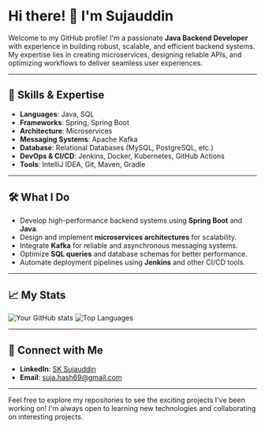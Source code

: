 # Hi there! 👋 I'm Sujauddin

Welcome to my GitHub profile! I'm a passionate **Java Backend Developer** with experience in building robust, scalable, and efficient backend systems. My expertise lies in creating microservices, designing reliable APIs, and optimizing workflows to deliver seamless user experiences.

---

## 🚀 Skills & Expertise

- **Languages**: Java, SQL
- **Frameworks**: Spring, Spring Boot
- **Architecture**: Microservices
- **Messaging Systems**: Apache Kafka
- **Database**: Relational Databases (MySQL, PostgreSQL, etc.)
- **DevOps & CI/CD**: Jenkins, Docker, Kubernetes, GitHub Actions
- **Tools**: IntelliJ IDEA, Git, Maven, Gradle

---

## 🛠️ What I Do

- Develop high-performance backend systems using **Spring Boot** and **Java**.
- Design and implement **microservices architectures** for scalability.
- Integrate **Kafka** for reliable and asynchronous messaging systems.
- Optimize **SQL queries** and database schemas for better performance.
- Automate deployment pipelines using **Jenkins** and other CI/CD tools.

---

## 📈 My Stats

![Your GitHub stats](https://github-readme-stats.vercel.app/api?username=yourusername&show_icons=true&theme=radical)
![Top Languages](https://github-readme-stats.vercel.app/api/top-langs/?username=yourusername&layout=compact&theme=radical)

---

## 💼 Connect with Me

- **LinkedIn**: [SK Sujauddin](https://www.linkedin.com/in/sk-sujauddin/)
- **Email**: [suja.hash69@gmail.com](mailto:suja.hash69@gmail.com)

---

Feel free to explore my repositories to see the exciting projects I've been working on! I'm always open to learning new technologies and collaborating on interesting projects.

